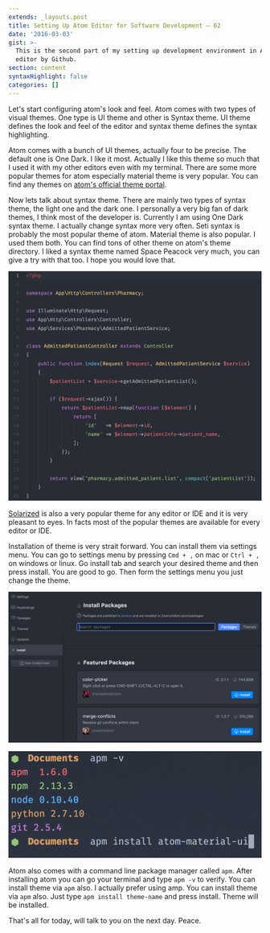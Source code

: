 ```yaml
---
extends: _layouts.post
title: Setting Up Atom Editor for Software Development – 02
date: '2016-03-03'
gist: >-
  This is the second part of my setting up development environment in Atom
  editor by Github.
section: content
syntaxHighlight: false
categories: []
---
```


Let's start configuring atom's look and feel. Atom comes with two types of visual themes. One type is UI theme and other is Syntax theme. UI theme defines the look and feel of the editor and syntax theme defines the syntax highlighting.

Atom comes with a bunch of UI themes, actually four to be precise. The default one is One Dark. I like it most. Actually I like this theme so much that I used it with my other editors even with my terminal. There are some more popular themes for atom especially material theme is very popular. You can find any themes on [atom's official theme portal](https://atom.io/themes).

Now lets talk about syntax theme. There are mainly two types of syntax theme, the light one and the dark one. I personally a very big fan of dark themes, I think most of the developer is. Currently I am using One Dark syntax theme. I actually change syntax more very often. Seti syntax is probably the most popular theme of atom. Material theme is also popular. I used them both. You can find tons of other theme on atom's theme directory. I liked a syntax theme named Space Peacock very much, you can give a try with that too. I hope you would love that.

![One Dark Theme](/assets/images/posts/one-dark.png)

[Solarized](http://ethanschoonover.com/solarized) is also a very popular theme for any editor or IDE and it is very pleasant to eyes. In facts most of the popular themes are available for every editor or IDE.

Installation of theme is very strait forward. You can install them via settings menu. You can go to settings menu by pressing `Cmd + ,` on mac or `Ctrl + ,` on windows or linux. Go install tab and search your desired theme and then press install. You are good to go. Then form the settings menu you just change the theme.

![Install Packages](/assets/images/posts/install-packages.png)

![apm](/assets/images/posts/apm.png)

Atom also comes with a command line package manager called `apm`. After installing atom you can go your terminal and type `apm -v` to verify. You can install theme via `apm` also. I actually prefer using amp. You can install theme via `apm` also. Just type `apm install theme-name` and press install. Theme will be installed.

That's all for today, will talk to you on the next day. Peace.
